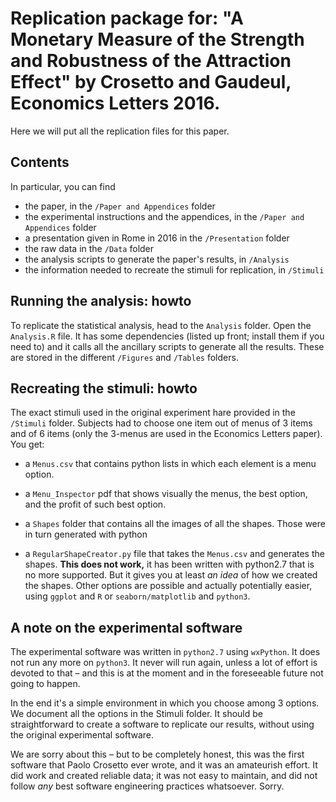 # Replication package for: "A Monetary Measure of the Strength and Robustness of the Attraction Effect" by Crosetto and Gaudeul, Economics Letters 2016.

Here we will put all the replication files for this paper.

## Contents

In particular, you can find

-   the paper, in the `/Paper and Appendices` folder
-   the experimental instructions and the appendices, in the `/Paper and Appendices` folder
-   a presentation given in Rome in 2016 in the `/Presentation` folder
-   the raw data in the `/Data` folder
-   the analysis scripts to generate the paper's results, in `/Analysis`
-   the information needed to recreate the stimuli for replication, in `/Stimuli`

## Running the analysis: howto

To replicate the statistical analysis, head to the `Analysis` folder. Open the `Analysis.R` file. It has some dependencies (listed up front; install them if you need to) and it calls all the ancillary scripts to generate all the results. These are stored in the different `/Figures` and `/Tables` folders.

## Recreating the stimuli: howto

The exact stimuli used in the original experiment hare provided in the `/Stimuli` folder. Subjects had to choose one item out of menus of 3 items and of 6 items (only the 3-menus are used in the Economics Letters paper). You get:

-   a `Menus.csv` that contains python lists in which each element is a menu option.

-   a `Menu_Inspector` pdf that shows visually the menus, the best option, and the profit of such best option.

-   a `Shapes` folder that contains all the images of all the shapes. Those were in turn generated with python

-   a `RegularShapeCreator.py` file that takes the `Menus.csv` and generates the shapes. **This does not work,** it has been written with python2.7 that is no more supported. But it gives you at least *an idea* of how we created the shapes. Other options are possible and actually potentially easier, using `ggplot` and `R` or `seaborn/matplotlib` and `python3`.

## A note on the experimental software

The experimental software was written in `python2.7` using `wxPython`. It does not run any more on `python3`. It never will run again, unless a lot of effort is devoted to that – and this is at the moment and in the foreseeable future not going to happen.

In the end it's a simple environment in which you choose among 3 options. We document all the options in the Stimuli folder. It should be straightforward to create a software to replicate our results, without using the original experimental software.

We are sorry about this – but to be completely honest, this was the first software that Paolo Crosetto ever wrote, and it was an amateurish effort. It did work and created reliable data; it was not easy to maintain, and did not follow *any* best software engineering practices whatsoever. Sorry.
